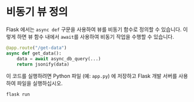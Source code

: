 # 비동기 뷰 정의

Flask 에서는 `async def` 구문을 사용하여 뷰를 비동기 함수로 정의할 수 있습니다. 이렇게 하면 뷰 함수 내에서 `await`를 사용하여 비동기 작업을 수행할 수 있습니다.

```python
@app.route("/get-data")
async def get_data():
    data = await async_db_query(...)
    return jsonify(data)
```

이 코드를 실행하려면 Python 파일 (예: `app.py`) 에 저장하고 Flask 개발 서버를 사용하여 파일을 실행하십시오.

```bash
flask run
```
